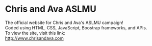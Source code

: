 # Chris and Ava ASLMU

The official website for Chris and Ava's ASLMU campaign! <br />
Coded using HTML, CSS, JavaScript, Boostrap frameworks, and APIs. <br />
To view the site, visit this link: <br /> http://www.chrisandava.com
